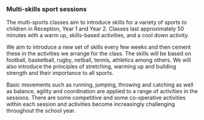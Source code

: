 ### Multi-skills sport sessions

The multi-sports classes aim to introduce skills for a variety of sports to children in Reception, Year 1 and Year 2. Classes last approximately 50 minutes with a warm up, skills-based activities, and a cool down activity.

We aim to introduce a new set of skills every few weeks and then cement these in the activities we arrange for the class. The skills will be based on football, basketball, rugby, netball, tennis, athletics among others.  We will also introduce the principles of stretching, warming up and building strength and their importance to all sports.

Basic movements such as running, jumping, throwing and catching as well as balance, agility and coordination are applied to a range of activities in the sessions. There are some competitive and some co-operative activities within each session and activities become increasingly challenging throughout the school year.